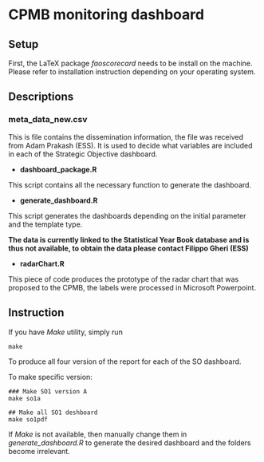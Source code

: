 CPMB monitoring dashboard
=========================


## Setup

First, the LaTeX package *faoscorecard* needs to be install on the
machine. Please refer to installation instruction depending on your
operating system.

## Descriptions

### **meta_data_new.csv**

This is file contains the dissemination information, the file was
received from Adam Prakash (ESS). It is used to decide what variables are
included in each of the Strategic Objective dashboard.

* **dashboard_package.R**

This script contains all the necessary function to generate the dashboard.

* **generate_dashboard.R**

This script generates the dashboards depending on the initial
parameter and the template type. 

**The data is currently linked to the Statistical Year Book database
  and is thus not available, to obtain the data please contact Filippo
  Gheri (ESS)**

* **radarChart.R**

This piece of code produces the prototype of the radar chart that was
proposed to the CPMB, the labels were processed in Microsoft
Powerpoint.


## Instruction
If you have *Make* utility, simply run

```
make
```

To produce all four version of the report for each of the SO
dashboard. 

To make specific version:

```
### Make SO1 version A
make so1a

## Make all SO1 deshboard
make so1pdf
```


If *Make* is not available, then manually change them in
*generate_dashboard.R* to generate the desired dashboard and the
folders become irrelevant.



